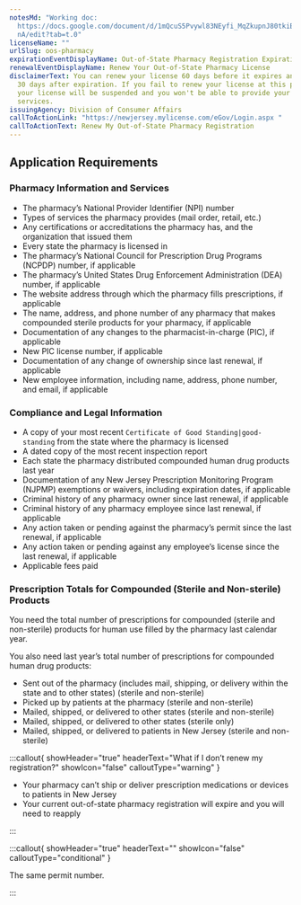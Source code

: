 ```yaml
---
notesMd: "Working doc:
  https://docs.google.com/document/d/1mQcuS5Pvywl83NEyfi_MqZkupnJ80tkiBDffHS-r-\
  nA/edit?tab=t.0"
licenseName: ""
urlSlug: oos-pharmacy
expirationEventDisplayName: Out-of-State Pharmacy Registration Expiration
renewalEventDisplayName: Renew Your Out-of-State Pharmacy License
disclaimerText: You can renew your license 60 days before it expires and up to
  30 days after expiration. If you fail to renew your license at this point,
  your license will be suspended and you won't be able to provide your licensed
  services.
issuingAgency: Division of Consumer Affairs
callToActionLink: "https://newjersey.mylicense.com/eGov/Login.aspx "
callToActionText: Renew My Out-of-State Pharmacy Registration
---
```

## Application Requirements

### Pharmacy Information and Services

* The pharmacy’s National Provider Identifier (NPI) number
* Types of services the pharmacy provides (mail order, retail, etc.)
* Any certifications or accreditations the pharmacy has, and the organization that issued them
* Every state the pharmacy is licensed in 
* The pharmacy’s National Council for Prescription Drug Programs (NCPDP) number, if applicable 
* The pharmacy’s United States Drug Enforcement Administration (DEA) number, if applicable 
* The website address through which the pharmacy fills prescriptions, if applicable
* The name, address, and phone number of any pharmacy that makes compounded sterile products for your pharmacy, if applicable
* Documentation of any changes to the pharmacist-in-charge (PIC), if applicable
* New PIC license number, if applicable
* Documentation of any change of ownership since last renewal, if applicable
* New employee information, including name, address, phone number, and email, if applicable

### Compliance and Legal Information

* A copy of your most recent `Certificate of Good Standing|good-standing` from the state where the pharmacy is licensed
* A dated copy of the most recent inspection report
* Each state the pharmacy distributed compounded human drug products last year
* Documentation of any New Jersey Prescription Monitoring Program (NJPMP) exemptions or waivers, including expiration dates, if applicable
* Criminal history of any pharmacy owner since last renewal, if applicable
* Criminal history of any pharmacy employee since last renewal, if applicable
* Any action taken or pending against the pharmacy’s permit since the last renewal, if applicable
* Any action taken or pending against any employee’s license since the last renewal, if applicable
* Applicable fees paid

### Prescription Totals for Compounded (Sterile and Non-sterile) Products

You need the total number of prescriptions for compounded (sterile and non-sterile) products for human use filled by the pharmacy last calendar year.

You also need last year’s total number of prescriptions for compounded human drug products:

* Sent out of the pharmacy (includes mail, shipping, or delivery within the state and to other states) (sterile and non-sterile)
* Picked up by patients at the pharmacy (sterile and non-sterile)
* Mailed, shipped, or delivered to other states (sterile and non-sterile)
* Mailed, shipped, or delivered to other states (sterile only)
* Mailed, shipped, or delivered to patients in New Jersey (sterile and non-sterile)

:::callout{ showHeader="true" headerText="What if I don’t renew my registration?" showIcon="false" calloutType="warning" }

* Your pharmacy can’t ship or deliver prescription medications or devices to patients in New Jersey
* Your current out-of-state pharmacy registration will expire and you will need to reapply

:::

:::callout{ showHeader="true" headerText="" showIcon="false" calloutType="conditional" }

The same permit number.

:::
